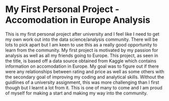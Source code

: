 # My First Personal Project - Accomodation in Europe Analysis

This is my first personal project after university and I feel like I need to get my own work out into the data science/analysis community. There will be lots to pick apart but I 
am keen to use this as a really good opportunity to learn from the community. My first project is motivated by my passion for analysis as well as all my friends going to Europe. 
This project, as seen in the title, is based off a data source obtained from Kaggle which contains information on accomodation in Europe. My goal was to figure out if there were 
any relationships between rating and price as well as some others with the secondary goal of improving my coding and analytical skills. Without the guidlines of a university 
assignment, this was more challenging than I first though but I learnt a lot from it. This is one of many to come and I am proud of myself for making a start and making my way 
into the community.
